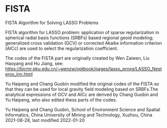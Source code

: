 # FISTA
FISTA Algorithm for Solving LASSO Problems

FISTA algorithm for LASSO problem: application of sparse regularization in
spherical radial basis functions (SRBFs) based regional geoid modeling;
generalized cross validation (GCV) or corrected Akaike information
criterion (AICc) are used to select the regularization coefficient.

The codes of the FISTA part are originally created by Wen Zaiwen, Liu
Haoyang and Hu Jiang, see:
https://bicmr.pku.edu.cn/~wenzw/optbook/pages/lasso_proxg/LASSO_Nesterov_inn.html

Yu Haipeng and Chang Guobin modified the original codes of the FISTA so
that they can be used for local gravity field modeling based on SRBFs.The
analytical expressions of GCV and AICc are derived by Chang Guobin and Yu
Haipeng, who also edited thess parts of the codes.

Yu Haipeng and Chang Guobin,
School of Environment Science and Spatial Informatics,
China University of Mining and Technology, Xuzhou, China
2021-08-28, last modified 2022-01-20
